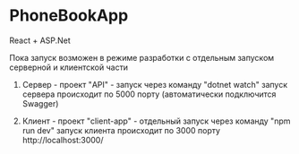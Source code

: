 # PhoneBookApp
React + ASP.Net

Пока запуск возможен в режиме разработки с отдельным запуском серверной и клиентской части

1. Сервер - проект "API" - запуск через команду "dotnet watch"
   запуск сервера происходит по 5000 порту (автоматически подключится Swagger)

2. Клиент - проект "client-app" - отдельный запуск через команду "npm run dev"
   запуск клиента происходит по 3000 порту
   http://localhost:3000/
